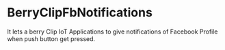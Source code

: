 # BerryClipFbNotifications
It lets a berry Clip IoT Applications to give notifications of Facebook Profile when push button get pressed.

